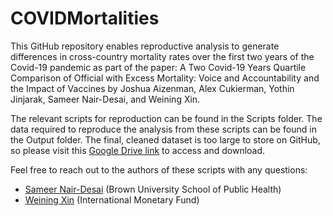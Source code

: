 # COVIDMortalities
This GitHub repository enables reproductive analysis to generate differences in cross-country mortality rates over the first two years of the Covid-19 pandemic as part of the paper: A Two Covid-19 Years Quartile Comparison of Official with Excess Mortality: Voice and Accountability and the Impact of Vaccines by Joshua Aizenman, Alex Cukierman, Yothin Jinjarak, Sameer Nair-Desai, and Weining Xin. 

The relevant scripts for reproduction can be found in the Scripts folder. The data required to reproduce the analysis from these scripts can be found in the Output folder. The final, cleaned dataset is too large to store on GitHub, so please visit this [Google Drive link](https://docs.google.com/spreadsheets/d/1u0V9PWR2U1WSb68sGfzRtrA5vjDd7TqX/edit?usp=sharing&ouid=117879657768539838552&rtpof=true&sd=true) to access and download.

Feel free to reach out to the authors of these scripts with any questions:

- [Sameer Nair-Desai](snairdesa@gmail.com) (Brown University School of Public Health)
- [Weining Xin](weiningx@usc.edu) (International Monetary Fund)
